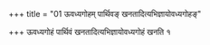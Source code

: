 +++
title = "01 ऊवध्यगोहम् पार्थिवङ् खनतादित्यभिज्ञायोवध्यगोहङ्"

+++
ऊवध्यगोहं पार्थिवं खनतादित्यभिज्ञायोवध्यगोहं खनति १